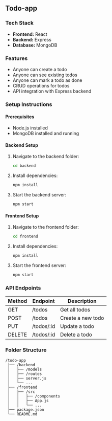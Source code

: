 ## Todo-app

### Tech Stack
- **Frontend:** React
- **Backend:** Express
- **Database:** MongoDB

### Features
- Anyone can create a todo
- Anyone can see existing todos
- Anyone can mark a todo as done
- CRUD operations for todos
- API integration with Express backend

### Setup Instructions

#### Prerequisites
- Node.js installed
- MongoDB installed and running

#### Backend Setup
1. Navigate to the backend folder:
   ```sh
   cd backend
   ```
2. Install dependencies:
   ```sh
   npm install
   ```
3. Start the backend server:
   ```sh
   npm start
   ```

#### Frontend Setup
1. Navigate to the frontend folder:
   ```sh
   cd frontend
   ```
2. Install dependencies:
   ```sh
   npm install
   ```
3. Start the frontend server:
   ```sh
   npm start
   ```

### API Endpoints
| Method | Endpoint       | Description          |
|--------|---------------|----------------------|
| GET    | /todos        | Get all todos       |
| POST   | /todos        | Create a new todo   |
| PUT    | /todos/:id    | Update a todo       |
| DELETE | /todos/:id    | Delete a todo       |

### Folder Structure
```
/todo-app
 ├── /backend
 │   ├── /models
 │   ├── /routes
 │   ├── server.js
 │   └── ...
 ├── /frontend
 │   ├── /src
 │   │   ├── /components
 │   │   ├── App.js
 │   │   └── ...
 ├── package.json
 └── README.md
```
